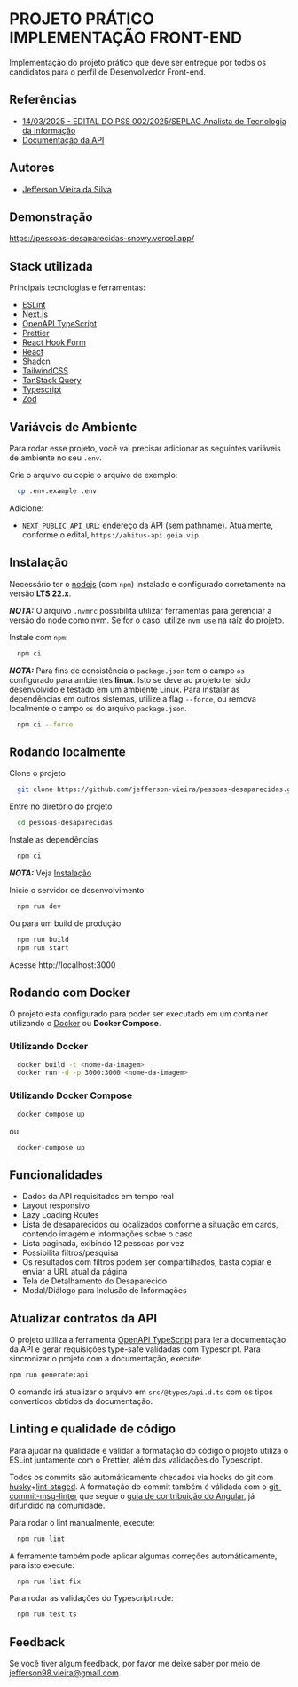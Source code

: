 # PROJETO PRÁTICO IMPLEMENTAÇÃO FRONT-END

Implementação do projeto prático que deve ser entregue por todos os candidatos para o perfil de Desenvolvedor Front-end.

## Referências

- [14/03/2025 - EDITAL DO PSS 002/2025/SEPLAG Analista de Tecnologia da Informação](https://seletivo.seplag.mt.gov.br/ver-edital/152)
- [Documentação da API](https://abitus-api.geia.vip/swagger-ui/index.html)

## Autores

- [Jefferson Vieira da Silva](https://github.com/jefferson-vieira)

## Demonstração

https://pessoas-desaparecidas-snowy.vercel.app/

## Stack utilizada

Principais tecnologias e ferramentas:

- [ESLint](https://eslint.org/)
- [Next.js](https://nextjs.org/)
- [OpenAPI TypeScript](https://openapi-ts.dev/)
- [Prettier](https://prettier.io/)
- [React Hook Form](https://www.react-hook-form.com/)
- [React](https://react.dev/)
- [Shadcn](https://ui.shadcn.com/)
- [TailwindCSS](https://tailwindcss.com/)
- [TanStack Query](https://tanstack.com/query/latest)
- [Typescript](https://www.typescriptlang.org/)
- [Zod](https://zod.dev/)

## Variáveis de Ambiente

Para rodar esse projeto, você vai precisar adicionar as seguintes variáveis de ambiente no seu `.env`.

Crie o arquivo ou copie o arquivo de exemplo:

```bash
  cp .env.example .env
```

Adicione:

- `NEXT_PUBLIC_API_URL`: endereço da API (sem pathname). Atualmente, conforme o edital, `https://abitus-api.geia.vip`.

## Instalação

Necessário ter o [nodejs](https://nodejs.org/en) (com `npm`) instalado e configurado corretamente na versão **LTS 22.x**.

**_NOTA:_** O arquivo `.nvmrc` possibilita utilizar ferramentas para gerenciar a versão do node como [nvm](https://github.com/nvm-sh/nvm). Se for o caso, utilize `nvm use` na raíz do projeto.

Instale com `npm`:

```bash
  npm ci
```

**_NOTA:_** Para fins de consistência o `package.json` tem o campo `os` configurado para ambientes **linux**. Isto se deve ao projeto ter sido desenvolvido e testado em um ambiente Linux. Para instalar as dependências em outros sistemas, utilize a flag `--force`, ou remova localmente o campo `os` do arquivo `package.json`.

```bash
  npm ci --force
```

## Rodando localmente

Clone o projeto

```bash
  git clone https://github.com/jefferson-vieira/pessoas-desaparecidas.git
```

Entre no diretório do projeto

```bash
  cd pessoas-desaparecidas
```

Instale as dependências

```bash
  npm ci
```

**_NOTA:_** Veja [Instalação](#Instalação)

Inicie o servidor de desenvolvimento

```bash
  npm run dev
```

Ou para um build de produção

```bash
  npm run build
  npm run start
```

Acesse http://localhost:3000

## Rodando com Docker

O projeto está configurado para poder ser executado em um container utilizando o [Docker](https://www.docker.com/) ou **Docker Compose**.

### Utilizando Docker

```bash
  docker build -t <nome-da-imagem>
  docker run -d -p 3000:3000 <nome-da-imagem>
```

### Utilizando Docker Compose

```bash
  docker compose up
```

ou

```bash
  docker-compose up
```

## Funcionalidades

- Dados da API requisitados em tempo real
- Layout responsivo
- Lazy Loading Routes
- Lista de desaparecidos ou localizados conforme a situação em cards, contendo imagem e informações sobre o caso
- Lista paginada, exibindo 12 pessoas por vez
- Possibilita filtros/pesquisa
- Os resultados com filtros podem ser compartilhados, basta copiar e enviar a URL atual da página
- Tela de Detalhamento do Desaparecido
- Modal/Diálogo para Inclusão de Informações

## Atualizar contratos da API

O projeto utiliza a ferramenta [OpenAPI TypeScript](https://openapi-ts.dev/) para ler a documentação da API e gerar requisições type-safe validadas com Typescript. Para sincronizar o projeto com a documentação, execute:

```bash
npm run generate:api
```

O comando irá atualizar o arquivo em `src/@types/api.d.ts` com os tipos convertidos obtidos da documentação.

## Linting e qualidade de código

Para ajudar na qualidade e validar a formatação do código o projeto utiliza o ESLint juntamente com o Prettier, além das validações do Typescript.

Todos os commits são automáticamente checados via hooks do git com [husky](https://github.com/typicode/husky)+[lint-staged](https://github.com/lint-staged/lint-staged). A formatação do commit também é válidada com o [git-commit-msg-linter](https://github.com/legend80s/git-commit-msg-linter) que segue o [guia de contribuição do Angular](https://github.com/angular/angular/blob/main/CONTRIBUTING.md), já difundido na comunidade.

Para rodar o lint manualmente, execute:

```bash
  npm run lint
```

A ferramente também pode aplicar algumas correções automáticamente, para isto execute:

```bash
  npm run lint:fix
```

Para rodar as validações do Typescript rode:

```bash
  npm run test:ts
```

## Feedback

Se você tiver algum feedback, por favor me deixe saber por meio de jefferson98.vieira@gmail.com.

